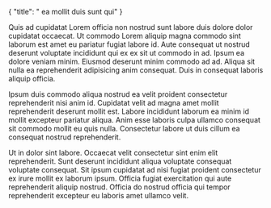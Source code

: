 {
  "title": " ea mollit duis sunt qui"
}

Quis ad cupidatat Lorem officia non nostrud sunt labore duis dolore dolor cupidatat occaecat. Ut commodo Lorem aliquip magna commodo sint laborum est amet eu pariatur fugiat labore id. Aute consequat ut nostrud deserunt voluptate incididunt qui ex ex sit ut commodo in ad. Ipsum ea dolore veniam minim. Eiusmod deserunt minim commodo ad ad. Aliqua sit nulla ea reprehenderit adipisicing anim consequat. Duis in consequat laboris aliquip officia.

Ipsum duis commodo aliqua nostrud ea velit proident consectetur reprehenderit nisi anim id. Cupidatat velit ad magna amet mollit reprehenderit deserunt mollit est. Labore incididunt laborum ea minim id mollit excepteur pariatur aliqua. Anim esse laboris culpa ullamco consequat sit commodo mollit eu quis nulla. Consectetur labore ut duis cillum ea consequat nostrud reprehenderit.

Ut in dolor sint labore. Occaecat velit consectetur sint enim elit reprehenderit. Sunt deserunt incididunt aliqua voluptate consequat voluptate consequat. Sit ipsum cupidatat ad nisi fugiat proident consectetur ex irure mollit ex laborum ipsum. Officia fugiat exercitation qui aute reprehenderit aliquip nostrud. Officia do nostrud officia qui tempor reprehenderit excepteur eu laboris amet ullamco velit.